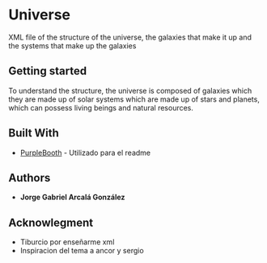 # Universe

XML file of the structure of the universe, the galaxies that 
make it up and the systems that make up the galaxies


## Getting started

To understand the structure, the universe is composed of galaxies which
they are made up of solar systems which are made up of stars
and planets, which can possess living beings and natural resources.


## Built With

  - [PurpleBooth](https://github.com/PurpleBooth/a-good-readme-template) - Utilizado para el readme
    

## Authors

  - **Jorge Gabriel Arcalá González** 


## Acknowlegment

  - Tiburcio por enseñarme xml
  - Inspiracion del tema a ancor y sergio
  